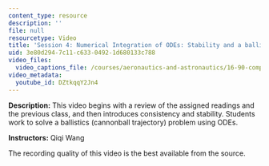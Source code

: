 ```yaml
---
content_type: resource
description: ''
file: null
resourcetype: Video
title: 'Session 4: Numerical Integration of ODEs: Stability and a ballistics problem'
uid: 3e80d294-7c11-c633-0492-1d680133c788
video_files:
  video_captions_file: /courses/aeronautics-and-astronautics/16-90-computational-methods-in-aerospace-engineering-spring-2014/lecture-videos/session-4-numerical-integration-of-odes-stability-and-a-ballistics-problem/DZtkqqY2Jn4.vtt
video_metadata:
  youtube_id: DZtkqqY2Jn4
---
```


**Description:** This video begins with a review of the assigned readings and the previous class, and then introduces consistency and stability. Students work to solve a ballistics (cannonball trajectory) problem using ODEs.

**Instructors:** Qiqi Wang

The recording quality of this video is the best available from the source.